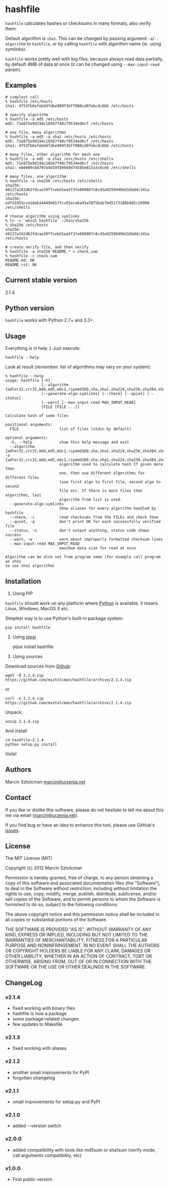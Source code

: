 hashfile
=======

`hashfile` calculates hashes or checksums in many formats, also verify them.

Default algorithm is `sha1`. This can be changed by passing argument `-a`/`--algorithm` to `hashfile`, or by calling `hashfile` with
algorithm name (ie. using symlinks).

`hashfile` works pretty well with big files, because always read data partially, by default 4MB of data at once (it can be changed using
`--max-input-read` param).

Examples
--------

    # simplest call
    % hashfile /etc/hosts
    sha1: 4f53fb6efebddfdbe989f3bff980cd07ebcdc6bb /etc/hosts
    
    # specify algorithm
    % hashfile -a md5 /etc/hosts
    md5: 71e875e9d194c18567f48cf9534ed6cf /etc/hosts
    
    # one file, many algorithms
    % hashfile -a md5 -a sha1 /etc/hosts /etc/hosts
    md5: 71e875e9d194c18567f48cf9534ed6cf /etc/hosts
    sha1: 4f53fb6efebddfdbe989f3bff980cd07ebcdc6bb /etc/hosts
    
    # many files, other algorithm for each one
    % hashfile -a md5 -a sha1 /etc/hosts /etc/shells
    md5: 71e875e9d194c18567f48cf9534ed6cf /etc/hosts
    sha1: e0de09cb8797a4d39f89049d74585e815a3c6ceb /etc/shells
    
    # many files, one algorithm
    % hashfile -a sha256 /etc/hosts /etc/shells
    sha256: 48127a192d62fdcaa39f7cebd1ea5f3fe660807c8cd3a92599406d16bddc341a /etc/hosts
    sha256: edfd1953cce18ab14449b657fcc01ece6a43a7075bab7b451f3186b885c20998 /etc/shells
    
    # choose algorithm using symlinks
    % ln -s `which hashfile` ~/bin/sha256
    % sha256 /etc/hosts
    sha256: 48127a192d62fdcaa39f7cebd1ea5f3fe660807c8cd3a92599406d16bddc341a /etc/hosts
    
    # create verify file, and then verify
    % hashfile -a sha256 README.* > check.sum
    % hashfile -c check.sum
    README.md: OK
    README.rst: OK

Current stable version
----------------------

2.1.4

Python version
--------------

`hashfile` works with Python 2.7+ and 3.3+.

Usage
-----

Everything is in help :) Just execute:

    hashfile --help

Look at result (remember: list of algorithms may vary on your system):

    % hashfile --help
    usage: hashfile [-h]
                    [--algorithm {adler32,crc32,md4,md5,mdc2,ripemd160,sha,sha1,sha224,sha256,sha384,sha512,whirlpool}]
                    [--generate-algo-symlinks] [--check] [--quiet] [--status]
                    [--warn] [--max-input-read MAX_INPUT_READ]
                    [FILE [FILE ...]]
    
    Calculate hash of some files
    
    positional arguments:
      FILE                  list of files (stdin by default)
    
    optional arguments:
      -h, --help            show this help message and exit
      --algorithm {adler32,crc32,md4,md5,mdc2,ripemd160,sha,sha1,sha224,sha256,sha384,sha512,whirlpool}, -a {adler32,crc32,md4,md5,mdc2,ripemd160,sha,sha1,sha224,sha256,sha384,sha512,whirlpool}
                            algorithm used to calculate hash If given more then
                            one, then use different algorithms for different files
                            (use first algo to first file, second algo to second
                            file etc. If there is more files then algorithms, last
                            algorithm from list is used.
      --generate-algo-symlinks
                            Show aliases for every algorithm handled by hashfile
      --check, -c           read checksums from the FILEs and check them
      --quiet, -q           don't print OK for each successfully verified file
      --status, -s          don't output anything, status code shows success
      --warn, -w            warn about improperly formatted checksum lines
      --max-input-read MAX_INPUT_READ
                            maximum data size for read at once
    
    Algorithm can be also set from program name (for example call program as sha1
    to use sha1 algorithm)


Installation
------------

1. Using PIP

`hashfile` should work on any platform where [Python](http://python.org)
is available, it means Linux, Windows, MacOS X etc. 

Simplest way is to use Python's built-in package system:

    pip install hashfile

2. Using [pipsi](https://github.com/mitsuhiko/pipsi)

    pipsi install hashfile

3. Using sources

Download sources from [Github](https://github.com/msztolcman/hashfile/archive/2.1.4.zip):

    wget -O 2.1.4.zip https://github.com/msztolcman/hashfile/archive/2.1.4.zip
    
or

    curl -o 2.1.4.zip https://github.com/msztolcman/hashfile/archive/2.1.4.zip

Unpack:

    unzip 2.1.4.zip

And install

    cd hashfile-2.1.4
    python setup.py install

Voila!

Authors
-------

Marcin Sztolcman <marcin@urzenia.net>

Contact
-------

If you like or dislike this software, please do not hesitate to tell me about
this me via email (marcin@urzenia.net).

If you find bug or have an idea to enhance this tool, please use GitHub's
[issues](https://github.com/msztolcman/hashfile/issues).

License
-------

The MIT License (MIT)

Copyright (c) 2012 Marcin Sztolcman

Permission is hereby granted, free of charge, to any person obtaining a copy of
this software and associated documentation files (the "Software"), to deal in
the Software without restriction, including without limitation the rights to
use, copy, modify, merge, publish, distribute, sublicense, and/or sell copies of
the Software, and to permit persons to whom the Software is furnished to do so,
subject to the following conditions:

The above copyright notice and this permission notice shall be included in all
copies or substantial portions of the Software.

THE SOFTWARE IS PROVIDED "AS IS", WITHOUT WARRANTY OF ANY KIND, EXPRESS OR
IMPLIED, INCLUDING BUT NOT LIMITED TO THE WARRANTIES OF MERCHANTABILITY, FITNESS
FOR A PARTICULAR PURPOSE AND NONINFRINGEMENT. IN NO EVENT SHALL THE AUTHORS OR
COPYRIGHT HOLDERS BE LIABLE FOR ANY CLAIM, DAMAGES OR OTHER LIABILITY, WHETHER
IN AN ACTION OF CONTRACT, TORT OR OTHERWISE, ARISING FROM, OUT OF OR IN
CONNECTION WITH THE SOFTWARE OR THE USE OR OTHER DEALINGS IN THE SOFTWARE.

ChangeLog
---------

### v2.1.4

* fixed working with binary files
* hashfile is now a package
* some package-related changes
* few updates to Makefile

### v2.1.3

* fixed working with aliases

### v2.1.2

* another small improvements for PyPI
* forgotten changelog

### v2.1.1

* small improvements for setup.py and PyPI

### v2.1.0

* added --version switch

### v2.0.0

* added compatibility with tools like md5sum or sha1sum (verify mode,
 call arguments compatibility, etc) 

### v1.0.0

* First public version
